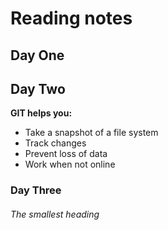 
# Reading notes



## Day One

## Day Two
**GIT helps you:**
- Take a snapshot of a file system
- Track changes
- Prevent loss of data
- Work when not online


### Day Three

###### The smallest heading
